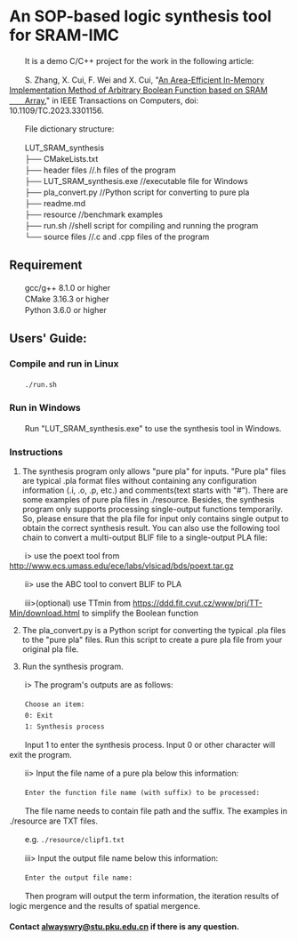 # An SOP-based logic synthesis tool for SRAM-IMC

　　It is a demo C/C++ project for the work in the following article:
  
　　S. Zhang, X. Cui, F. Wei and X. Cui, "[An Area-Efficient In-Memory Implementation Method of Arbitrary Boolean Function based on SRAM 
　　Array](https://ieeexplore.ieee.org/document/10202194)," in IEEE Transactions on Computers, doi: 10.1109/TC.2023.3301156.

　　File dictionary structure:

　　LUT_SRAM_synthesis
<br>　　├── CMakeLists.txt
<br>　　├── header files //.h files of the program
<br>　　├── LUT_SRAM_synthesis.exe //executable file for Windows
<br>　　├── pla_convert.py //Python script for converting to pure pla
<br>　　├── readme.md
<br>　　├── resource //benchmark examples
<br>　　├── run.sh //shell script for compiling and running the program
<br>　　└── source files //.c and .cpp files of the program
## Requirement
　　gcc/g++ 8.1.0 or higher
<br>　　CMake 3.16.3 or higher
<br>　　Python 3.6.0 or higher
## Users' Guide: 
### Compile and run in Linux
　　```./run.sh```
### Run in Windows
　　Run "LUT_SRAM_synthesis.exe" to use the synthesis tool in Windows.
### Instructions
1. The synthesis program only allows "pure pla" for inputs. "Pure pla" files are typical .pla format files without containing any configuration information (.i, .o, .p, etc.) and comments(text starts with "#"). There are some examples of pure pla files in ./resource. Besides, the synthesis program only supports processing single-output functions temporarily. So, please ensure that the pla file for input only contains single output to obtain the correct synthesis result. You can also use the following tool chain to convert a multi-output BLIF file to a single-output PLA file:
  
　　i> use the poext tool from http://www.ecs.umass.edu/ece/labs/vlsicad/bds/poext.tar.gz
  
　　ii> use the ABC tool to convert BLIF to PLA
  
　　iii>(optional) use TTmin from https://ddd.fit.cvut.cz/www/prj/TT-Min/download.html to simplify the Boolean function

2. The pla_convert.py is a Python script for converting the typical .pla files to the "pure pla" files. Run this script to create a pure pla file from your original pla file.

3. Run the synthesis program.
  
　　i> The program's outputs are as follows:

　　```Choose an item:```
<br>　　```0: Exit```
<br>　　```1: Synthesis process```

　　Input 1 to enter the synthesis process. Input 0 or other character will exit the program.
  
　　ii> Input the file name of a pure pla below this information:

　　```Enter the function file name (with suffix) to be processed:```

　　The file name needs to contain file path and the suffix. The examples in ./resource are TXT files.

　　e.g. ```./resource/clipf1.txt```
  
　　iii> Input the output file name below this information:
   
　　```Enter the output file name:```

　　Then program will output the term information, the iteration results of logic mergence and the results of spatial mergence.

#### Contact alwayswry@stu.pku.edu.cn if there is any question.
